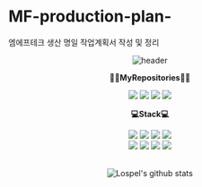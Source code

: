 # MF-production-plan-
엠에프테크 생산 명일 작업계획서 작성 및 정리


<div align="center">

![header](https://capsule-render.vercel.app/api?type=waving&color=auto&height=300&section=header&text=Welcome&desc=Lospel's%20GitHub%20Profile&descAlign=65&descAlignY=65&fontSize=90)

**👨‍💻MyRepositories👩‍💻**

<a href="https://github.com/Lospel/human_study"><img src="https://img.shields.io/badge/Coding_Study-blue?style=for-the-badge&logo=Visual Studio&logoColor=black"></a>
<a href="https://github.com/Lospel/chatbot_project"><img src="https://img.shields.io/badge/ChatBot-yellow?style=for-the-badge&logo=chatbot&logoColor=black"></a>
<a href="https://github.com/Lospel/seoulPublicBicycleProject"><img src="https://img.shields.io/badge/Bicycle-brightgreen?style=for-the-badge&logo=JavaScript&logoColor=black"></a>
<a href="https://github.com/Lospel/airlinesProject"><img src="https://img.shields.io/badge/Airlines-orange?style=for-the-badge&logo=eclipseide&logoColor=black"></a>
<br>

<!-- **📧Email📧**
<br>
rlaehdnl@gmail.com
 -->
**💻Stack💻**

<img src="https://img.shields.io/badge/Java-brightgreen?style=for-the-badge&logo=Joplin&logoColor=black">
<img src="https://img.shields.io/badge/JavaScript-green?style=for-the-badge&logo=JavaScript&logoColor=black">
<img src="https://img.shields.io/badge/Python-yellowgreen?style=for-the-badge&logo=Python&logoColor=black">
<img src="https://img.shields.io/badge/.NET-orange?style=for-the-badge&logo=.NET&logoColor=black">
<br>
<img src="https://img.shields.io/badge/MySQL-brightgreen?style=for-the-badge&logo=MySQL&logoColor=black">
<img src="https://img.shields.io/badge/OracleSQL-green?style=for-the-badge&logo=Oracle&logoColor=black">
<img src="https://img.shields.io/badge/Spring-yellowgreen?style=for-the-badge&logo=Spring&logoColor=black">
<img src="https://img.shields.io/badge/PHP-orange?style=for-the-badge&logo=PHP&logoColor=black">

<br>
  <br>

![Lospel's github stats](https://github-readme-stats.vercel.app/api?username=Lospel&show_icons=true&theme=dracula)
  
</div>
